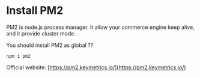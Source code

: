 # Install PM2

PM2 is node.js process manager. It allow your commerce engine keep alive, and it provide cluster mode.

You should install PM2 as global ??

```
npm i pm2
```

&#x20;Official website: [https://pm2.keymetrics.io/](https://pm2.keymetrics.io/)

